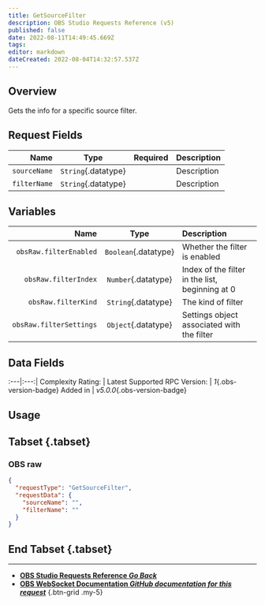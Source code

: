 ```yaml
---
title: GetSourceFilter
description: OBS Studio Requests Reference (v5)
published: false
date: 2022-08-11T14:49:45.669Z
tags: 
editor: markdown
dateCreated: 2022-08-04T14:32:57.537Z
---
```


## Overview
Gets the info for a specific source filter.

## Request Fields
Name | Type | Required| Description |
----:|:----:|:-------:|:------------|
`sourceName` | `String`{.datatype} | <i class="mdi mdi-check-bold"></i> | Description
`filterName` | `String`{.datatype} | <i class="mdi mdi-check-bold"></i> | Description

## Variables
Name | Type | Description | 
----:|:---------:|:------------|
`obsRaw.filterEnabled` | `Boolean`{.datatype} | Whether the filter is enabled
`obsRaw.filterIndex` | `Number`{.datatype} | Index of the filter in the list, beginning at 0
`obsRaw.filterKind` | `String`{.datatype} | The kind of filter
`obsRaw.filterSettings` | `Object`{.datatype} | Settings object associated with the filter

## Data Fields
:---|:---:|
Complexity Rating: | <span class="stars stars--2"></span>
Latest Supported RPC Version: | *1*{.obs-version-badge}
Added in | *v5.0.0*{.obs-version-badge}

## Usage
## Tabset {.tabset}
### OBS raw
```json
{
  "requestType": "GetSourceFilter",
  "requestData": {
    "sourceName": "",
    "filterName": ""
  }
}
```
## End Tabset {.tabset}

---

- [<i class="mdi mdi-chevron-left"></i>**OBS Studio Requests Reference *Go Back***](/en/Broadcasters/OBS/Requests)
- [<i class="mdi mdi-github"></i> **OBS WebSocket Documentation *GitHub documentation for this request***](https://github.com/obsproject/obs-websocket/blob/master/docs/generated/protocol.md#getsourcefilter)
{.btn-grid .my-5}